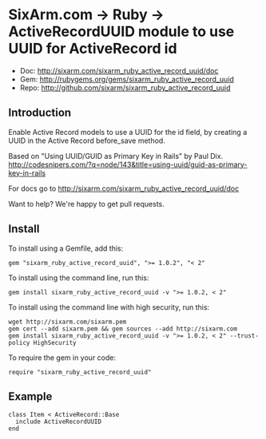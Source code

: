 # SixArm.com → Ruby → <br> ActiveRecordUUID module to use UUID for ActiveRecord id

* Doc: <http://sixarm.com/sixarm_ruby_active_record_uuid/doc>
* Gem: <http://rubygems.org/gems/sixarm_ruby_active_record_uuid>
* Repo: <http://github.com/sixarm/sixarm_ruby_active_record_uuid>
<!--HEADER-SHUT-->


## Introduction

Enable Active Record models to use a UUID for the id field,
by creating a UUID in the Active Record before_save method.

Based on "Using UUID/GUID as Primary Key in Rails" by Paul Dix.
http://codesnipers.com/?q=node/143&title=using-uuid/guid-as-primary-key-in-rails

For docs go to <http://sixarm.com/sixarm_ruby_active_record_uuid/doc>

Want to help? We're happy to get pull requests.


<!--INSTALL-OPEN-->

## Install

To install using a Gemfile, add this:

    gem "sixarm_ruby_active_record_uuid", ">= 1.0.2", "< 2"

To install using the command line, run this:

    gem install sixarm_ruby_active_record_uuid -v ">= 1.0.2, < 2"

To install using the command line with high security, run this:

    wget http://sixarm.com/sixarm.pem
    gem cert --add sixarm.pem && gem sources --add http://sixarm.com
    gem install sixarm_ruby_active_record_uuid -v ">= 1.0.2, < 2" --trust-policy HighSecurity

To require the gem in your code:

    require "sixarm_ruby_active_record_uuid"

<!--INSTALL-SHUT-->


## Example

    class Item < ActiveRecord::Base
      include ActiveRecordUUID
    end
